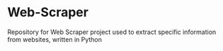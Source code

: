 # Web-Scraper

Repository for Web Scraper project used to extract specific information from websites, written in Python
